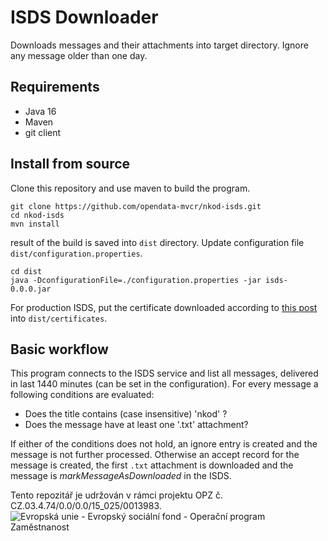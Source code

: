 # ISDS Downloader
Downloads messages and their attachments into target directory. 
Ignore any message older than one day.

## Requirements
 * Java 16
 * Maven
 * git client

## Install from source
Clone this repository and use maven to build the program.
```
git clone https://github.com/opendata-mvcr/nkod-isds.git
cd nkod-isds
mvn install
```
result of the build is saved into ```dist``` directory.
Update configuration file ```dist/configuration.properties```.
```
cd dist
java -DconfigurationFile=./configuration.properties -jar isds-0.0.0.jar
```
For production ISDS, put the certificate downloaded according to 
[this post](https://www.datoveschranky.info/-/novy-ssl-certifikat-produkcniho-prostredi-isds) 
into ```dist/certificates```.

## Basic workflow
This program connects to the ISDS service and list all messages, delivered
in last 1440 minutes (can be set in the configuration).
For every message a following conditions are evaluated:
 * Does the title contains (case insensitive) 'nkod' ?
 * Does the message have at least one '.txt' attachment?

If either of the conditions does not hold, an ignore entry is created and 
the message is not further processed. 
Otherwise an accept record for the message is created, the first `.txt` attachment 
is downloaded and the message is _markMessageAsDownloaded_ in the ISDS. 


Tento repozitář je udržován v rámci projektu OPZ č. CZ.03.4.74/0.0/0.0/15_025/0013983.
![Evropská unie - Evropský sociální fond - Operační program Zaměstnanost](https://data.gov.cz/images/ozp_logo_cz.jpg)

